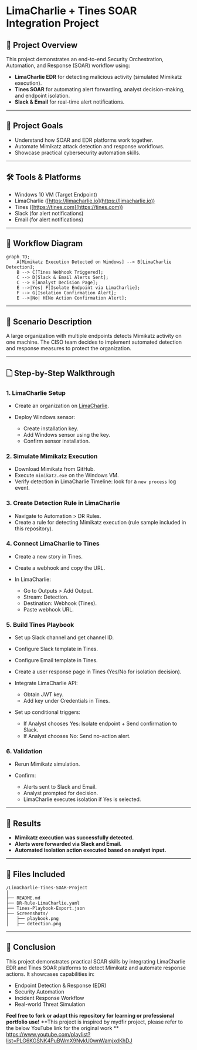 # LimaCharlie + Tines SOAR Integration Project

## 🌟 Project Overview

This project demonstrates an end-to-end Security Orchestration, Automation, and Response (SOAR) workflow using:

* **LimaCharlie EDR** for detecting malicious activity (simulated Mimikatz execution).
* **Tines SOAR** for automating alert forwarding, analyst decision-making, and endpoint isolation.
* **Slack & Email** for real-time alert notifications.

---

## 🔢 Project Goals

* Understand how SOAR and EDR platforms work together.
* Automate Mimikatz attack detection and response workflows.
* Showcase practical cybersecurity automation skills.

---

## 🛠️ Tools & Platforms

* Windows 10 VM (Target Endpoint)
* LimaCharlie ([https://limacharlie.io](https://limacharlie.io))
* Tines ([https://tines.com](https://tines.com))
* Slack (for alert notifications)
* Email (for alert notifications)

---

## 🕺 Workflow Diagram

```mermaid
graph TD;
    A[Mimikatz Execution Detected on Windows] --> B[LimaCharlie Detection];
    B --> C[Tines Webhook Triggered];
    C --> D[Slack & Email Alerts Sent];
    C --> E[Analyst Decision Page];
    E -->|Yes| F[Isolate Endpoint via LimaCharlie];
    F --> G[Isolation Confirmation Alert];
    E -->|No| H[No Action Confirmation Alert];
```

---

## 🔄 Scenario Description

A large organization with multiple endpoints detects Mimikatz activity on one machine. The CISO team decides to implement automated detection and response measures to protect the organization.

---

## 🗋 Step-by-Step Walkthrough

### 1. LimaCharlie Setup

* Create an organization on [LimaCharlie](https://limacharlie.io).
* Deploy Windows sensor:

  * Create installation key.
  * Add Windows sensor using the key.
  * Confirm sensor installation.

### 2. Simulate Mimikatz Execution

* Download Mimikatz from GitHub.
* Execute `mimikatz.exe` on the Windows VM.
* Verify detection in LimaCharlie Timeline: look for a `new process` log event.

### 3. Create Detection Rule in LimaCharlie

* Navigate to Automation > DR Rules.
* Create a rule for detecting Mimikatz execution (rule sample included in this repository).

### 4. Connect LimaCharlie to Tines

* Create a new story in Tines.
* Create a webhook and copy the URL.
* In LimaCharlie:

  * Go to Outputs > Add Output.
  * Stream: Detection.
  * Destination: Webhook (Tines).
  * Paste webhook URL.

### 5. Build Tines Playbook

* Set up Slack channel and get channel ID.
* Configure Slack template in Tines.
* Configure Email template in Tines.
* Create a user response page in Tines (Yes/No for isolation decision).
* Integrate LimaCharlie API:

  * Obtain JWT key.
  * Add key under Credentials in Tines.
* Set up conditional triggers:

  * If Analyst chooses Yes: Isolate endpoint + Send confirmation to Slack.
  * If Analyst chooses No: Send no-action alert.

### 6. Validation

* Rerun Mimikatz simulation.
* Confirm:

  * Alerts sent to Slack and Email.
  * Analyst prompted for decision.
  * LimaCharlie executes isolation if Yes is selected.

---

## 📅 Results

* **Mimikatz execution was successfully detected.**
* **Alerts were forwarded via Slack and Email.**
* **Automated isolation action executed based on analyst input.**

---

## 🔹 Files Included

```
/LimaCharlie-Tines-SOAR-Project
│
├── README.md
├── DR-Rule-LimaCharlie.yaml
├── Tines-Playbook-Export.json
├── Screenshots/
│   ├── playbook.png
│   ├── detection.png
```

---

## 📆 Conclusion

This project demonstrates practical SOAR skills by integrating LimaCharlie EDR and Tines SOAR platforms to detect Mimikatz and automate response actions. It showcases capabilities in:

* Endpoint Detection & Response (EDR)
* Security Automation
* Incident Response Workflow
* Real-world Threat Simulation

**Feel free to fork or adapt this repository for learning or professional portfolio use!**
**This project is inspired by mydfir project, please refer to the below YouTube link for the original work **
https://www.youtube.com/playlist?list=PLG6KGSNK4PuBWmX9NykU0wnWamjxdKhDJ

